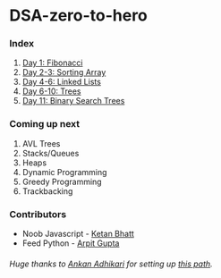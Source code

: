 # DSA-zero-to-hero

### Index
1. [Day 1: Fibonacci](Day1/)
2. [Day 2-3: Sorting Array](Day2-3/)
3. [Day 4-6: Linked Lists](Day4-6/)
4. [Day 6-10: Trees](Day6-10/)
5. [Day 11: Binary Search Trees](Day11/)


### Coming up next
1. AVL Trees
2. Stacks/Queues
3. Heaps
4. Dynamic Programming
5. Greedy Programming
6. Trackbacking

### Contributors
* Noob Javascript - [Ketan Bhatt](https://github.com/ketanbhatt)
* Feed Python - [Arpit Gupta](https://github.com/TigerApps)


###### Huge thanks to [Ankan Adhikari](https://twitter.com/firehawk895) for setting up [this path](https://trello.com/b/LIaxkSqZ/dsa-zero-to-hero).
